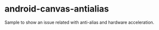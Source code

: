# android-canvas-antialias
Sample to show an issue related with anti-alias and hardware acceleration.
